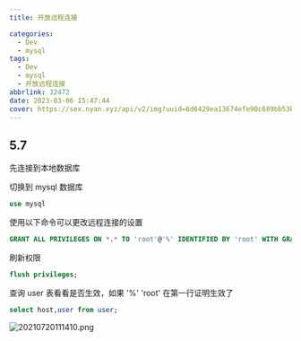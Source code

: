 ```yaml
---
title: 开放远程连接

categories:
  - Dev
  - mysql
tags:
  - Dev
  - mysql
  - 开放远程连接
abbrlink: 32472
date: 2023-03-06 15:47:44
cover: https://sex.nyan.xyz/api/v2/img?uuid=6d6429ea13674efe90c689bb53b6abf3
---
```


## 5.7

先连接到本地数据库

切换到 mysql 数据库

```sql
use mysql
```

使用以下命令可以更改远程连接的设置

```sql
GRANT ALL PRIVILEGES ON *.* TO 'root'@'%' IDENTIFIED BY 'root' WITH GRANT OPTION;
```

刷新权限

```sql
flush privileges;
```

查询 user 表看看是否生效，如果 '%' 'root' 在第一行证明生效了

```sql
select host,user from user;
```

![20210720111410.png](https://s2.loli.net/2023/03/08/mBoDgsRbSeFq8dX.png)